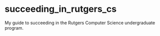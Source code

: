 # succeeding_in_rutgers_cs
My guide to succeeding in the Rutgers Computer Science undergraduate program.
